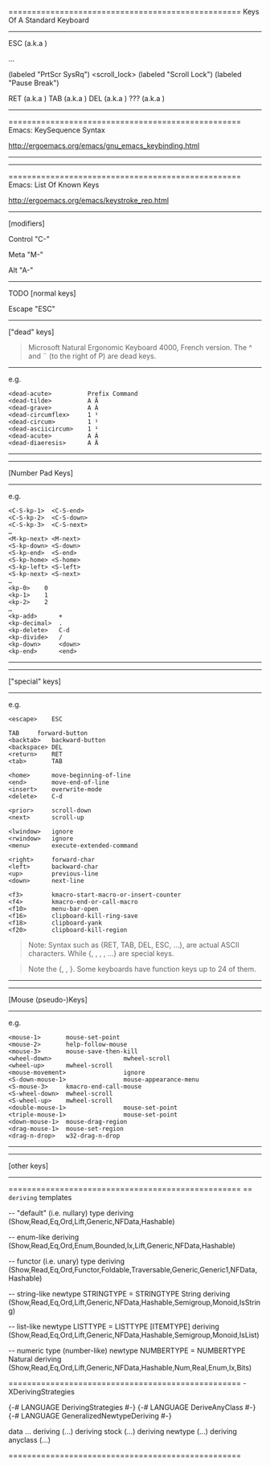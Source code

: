 





==================================================
Keys Of A Standard Keyboard

----------------------------------------

ESC (a.k.a <escape>)

<f1>...<f12>

<print>        (labeled "PrtScr SysRq")
<scroll_lock>  (labeled "Scroll Lock")
<pause>        (labeled "Pause Break")

RET (a.k.a <return>)
TAB (a.k.a <tab>)
DEL (a.k.a <backspace>)
??? (a.k.a <delete>)


----------------------------------------

==================================================
Emacs: KeySequence Syntax

http://ergoemacs.org/emacs/gnu_emacs_keybinding.html

----------------------------------------





----------------------------------------

==================================================
Emacs: List Of Known Keys

http://ergoemacs.org/emacs/keystroke_rep.html

----------------------------------------
[modifiers]

Control
"C-"

Meta
"M-"

Alt
"A-"

----------------------------------------
TODO [normal keys]

Escape
"ESC"

----------------------------------------
["dead" keys]

> Microsoft Natural Ergonomic Keyboard 4000, French version.
> The ^ and ¨ (to the right of P) are dead keys.

--------------------

e.g.

    <dead-acute>          Prefix Command
    <dead-tilde>          A Ã
    <dead-grave>          A À
    <dead-circumflex>     1 ¹
    <dead-circum>         1 ¹
    <dead-asciicircum>    1 ¹
    <dead-acute>          A Á
    <dead-diaeresis>      A Ä

-----------------------



----------------------------------------
[Number Pad Keys]

--------------------

e.g.

    <C-S-kp-1>  <C-S-end>
    <C-S-kp-2>  <C-S-down>
    <C-S-kp-3>  <C-S-next>
    …
    <M-kp-next> <M-next>
    <S-kp-down> <S-down>
    <S-kp-end>  <S-end>
    <S-kp-home> <S-home>
    <S-kp-left> <S-left>
    <S-kp-next> <S-next>
    …
    <kp-0>    0
    <kp-1>    1
    <kp-2>    2
    …
    <kp-add>      +
    <kp-decimal>  .
    <kp-delete>   C-d
    <kp-divide>   /
    <kp-down>     <down>
    <kp-end>      <end>

--------------------


----------------------------------------
["special" keys]

--------------------

e.g.

    <escape>	ESC
    
    TAB		forward-button
    <backtab>	backward-button
    <backspace>	DEL
    <return>	RET
    <tab>		TAB
    
    <home>		move-beginning-of-line
    <end>		move-end-of-line
    <insert>	overwrite-mode
    <delete>	C-d
    
    <prior>		scroll-down
    <next>		scroll-up
    
    <lwindow>	ignore
    <rwindow>	ignore
    <menu>		execute-extended-command
    
    <right>		forward-char
    <left>		backward-char
    <up>		previous-line
    <down>		next-line
    
    <f3>		kmacro-start-macro-or-insert-counter
    <f4>		kmacro-end-or-call-macro
    <f10>		menu-bar-open
    <f16>		clipboard-kill-ring-save
    <f18>		clipboard-yank
    <f20>		clipboard-kill-region

> Note: Syntax such as {RET, TAB, DEL, ESC, …}, are actual ASCII characters. While {<return>, <tab>, <delete>, <escape>, …} are special keys.

> Note the {<F16>, <F18>, <F20>}. Some keyboards have function keys up to 24 of them.

--------------------

----------------------------------------
[Mouse (pseudo-)Keys]

--------------------

e.g.

    <mouse-1>       mouse-set-point
    <mouse-2>       help-follow-mouse
    <mouse-3>       mouse-save-then-kill
    <wheel-down>                    mwheel-scroll
    <wheel-up>      mwheel-scroll
    <mouse-movement>                ignore
    <S-down-mouse-1>                mouse-appearance-menu
    <S-mouse-3>     kmacro-end-call-mouse
    <S-wheel-down>  mwheel-scroll
    <S-wheel-up>    mwheel-scroll
    <double-mouse-1>                mouse-set-point
    <triple-mouse-1>                mouse-set-point
    <down-mouse-1>  mouse-drag-region
    <drag-mouse-1>  mouse-set-region
    <drag-n-drop>   w32-drag-n-drop

--------------------


----------------------------------------
[other keys]


----------------------------------------

==================================================
== `deriving` templates

-- "default" (i.e. nullary) type
deriving (Show,Read,Eq,Ord,Lift,Generic,NFData,Hashable)

-- enum-like
deriving (Show,Read,Eq,Ord,Enum,Bounded,Ix,Lift,Generic,NFData,Hashable)

-- functor (i.e. unary) type
deriving (Show,Read,Eq,Ord,Functor,Foldable,Traversable,Generic,Generic1,NFData,Hashable)

-- string-like
newtype STRINGTYPE = STRINGTYPE String
 deriving (Show,Read,Eq,Ord,Lift,Generic,NFData,Hashable,Semigroup,Monoid,IsString)

-- list-like
newtype LISTTYPE   = LISTTYPE [ITEMTYPE]
 deriving (Show,Read,Eq,Ord,Lift,Generic,NFData,Hashable,Semigroup,Monoid,IsList)

-- numeric type (number-like)
newtype NUMBERTYPE = NUMBERTYPE Natural
 deriving (Show,Read,Eq,Ord,Lift,Generic,NFData,Hashable,Num,Real,Enum,Ix,Bits)

==================================================
-XDerivingStrategies

{-# LANGUAGE DerivingStrategies         #-}
{-# LANGUAGE DeriveAnyClass             #-}
{-# LANGUAGE GeneralizedNewtypeDeriving #-}

data ...
 deriving          (...)
 deriving stock    (...)
 deriving newtype  (...)
 deriving anyclass (...)

==================================================
